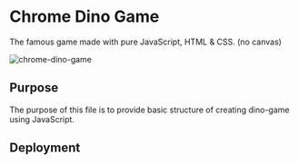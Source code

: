 # Chrome Dino Game

  The famous game made with pure JavaScript, HTML & CSS. (no canvas)
  
  ![chrome-dino-game](https://user-images.githubusercontent.com/74613776/106503900-3dfd4500-64ec-11eb-8efe-f184089ab8a7.png)
  
## Purpose

  The purpose of this file is to provide basic structure of creating dino-game using JavaScript.
  
## Deployment

  
